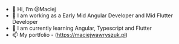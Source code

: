 - 👋 Hi, I’m @Maciej
- 👀 I am working as a Early Mid Angular Developer and Mid Flutter Developer
- 🌱 I am currently learning Angular, Typescript and Flutter
- 📫 My portfolio - (https://maciejwawryszuk.pl)

<!---
Maciejj1/Maciejj1 is a ✨ special ✨ repository because its `README.md` (this file) appears on your GitHub profile.
You can click the Preview link to take a look at your changes.
--->
